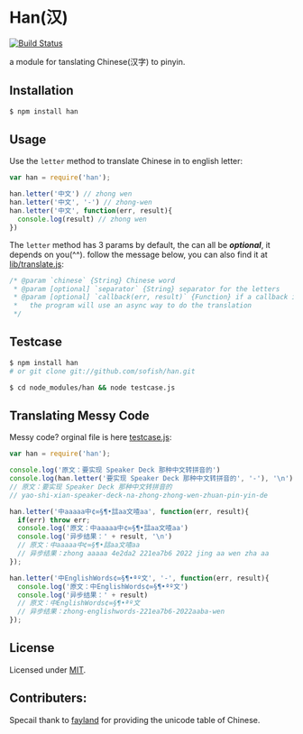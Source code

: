 # Han(汉)

[![Build Status](https://travis-ci.org/sofish/han.png)](https://travis-ci.org/sofish/han)

a module for tanslating Chinese(汉字) to pinyin.

## Installation

```bash
$ npm install han
```

## Usage

Use the `letter` method to translate Chinese in to english letter:

```js
var han = require('han');

han.letter('中文') // zhong wen
han.letter('中文', '-') // zhong-wen
han.letter('中文', function(err, result){
  console.log(result) // zhong wen
})
```

The `letter` method has 3 params by default, the can all be _**optional**_, it depends on you(^^). follow the message below, you can also find it at [lib/translate.js](https://github.com/sofish/han/blob/master/lib/translate.js):

```js
/* @param `chinese` {String} Chinese word
 * @param [optional] `separator` {String} separator for the letters
 * @param [optional] `callback(err, result)` {Function} if a callback is specified,
 *   the program will use an async way to do the translation 
 */
```

## Testcase

```sh
$ npm install han
# or git clone git://github.com/sofish/han.git

$ cd node_modules/han && node testcase.js
```

## Translating Messy Code

Messy code? orginal file is here [testcase.js](https://github.com/sofish/han/blob/master/testcase.js):
```js
var han = require('han');

console.log('原文：要实现 Speaker Deck 那种中文转拼音的')
console.log(han.letter('要实现 Speaker Deck 那种中文转拼音的', '-'), '\n')
// 原文：要实现 Speaker Deck 那种中文转拼音的
// yao-shi-xian-speaker-deck-na-zhong-zhong-wen-zhuan-pin-yin-de

han.letter('中aaaaa中¢∞§¶•誩aa文喳aa', function(err, result){
  if(err) throw err;
  console.log('原文：中aaaaa中¢∞§¶•誩aa文喳aa')
  console.log('异步结果：' + result, '\n')
  // 原文：中aaaaa中¢∞§¶•誩aa文喳aa
  // 异步结果：zhong aaaaa 4e2da2 221ea7b6 2022 jing aa wen zha aa
});

han.letter('中EnglishWords¢∞§¶•ªº文', '-', function(err, result){
  console.log('原文：中EnglishWords¢∞§¶•ªº文')
  console.log('异步结果：' + result)
  // 原文：中EnglishWords¢∞§¶•ªº文
  // 异步结果：zhong-englishwords-221ea7b6-2022aaba-wen
});
```

## License

Licensed under [MIT](https://github.com/sofish/han/blob/master/LICENSE).


## Contributers:

Specail thank to [fayland](https://github.com/fayland/perl-lingua-han/tree/master/Lingua-Han-PinYin/lib/Lingua/Han/PinYin) for providing the unicode table of Chinese.

